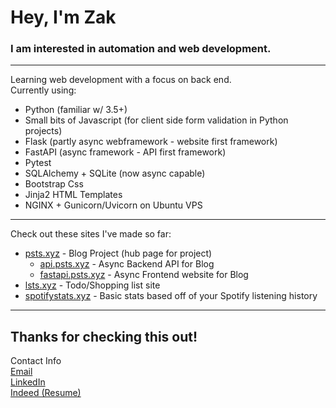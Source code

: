 # Hey, I'm Zak

### I am interested in automation and web development.

---

Learning web development with a focus on back end.  
Currently using:
- Python (familiar w/ 3.5+)
- Small bits of Javascript (for client side form validation in Python projects)
- Flask (partly async webframework - website first framework)
- FastAPI (async framework - API first framework)
- Pytest
- SQLAlchemy + SQLite (now async capable)
- Bootstrap Css
- Jinja2 HTML Templates
- NGINX + Gunicorn/Uvicorn on Ubuntu VPS

---

Check out these sites I've made so far:  
- [psts.xyz](psts.xyz) - Blog Project (hub page for project)   
  - [api.psts.xyz](api.psts.xyz) - Async Backend API for Blog  
  - [fastapi.psts.xyz](fastapi.psts.xyz) - Async Frontend website for Blog  
- [lsts.xyz](https://lsts.xyz/) - Todo/Shopping list site  
- [spotifystats.xyz](https://spotifystats.xyz/) - Basic stats based off of your Spotify listening history

---

## Thanks for checking this out!
 
Contact Info  
[Email](mailto:zakmcrae@gmail.com)  
[LinkedIn](https://www.linkedin.com/in/zachary-mcrae/)  
[Indeed (Resume)](https://my.indeed.com/p/zacharym-5gmbe2m)
